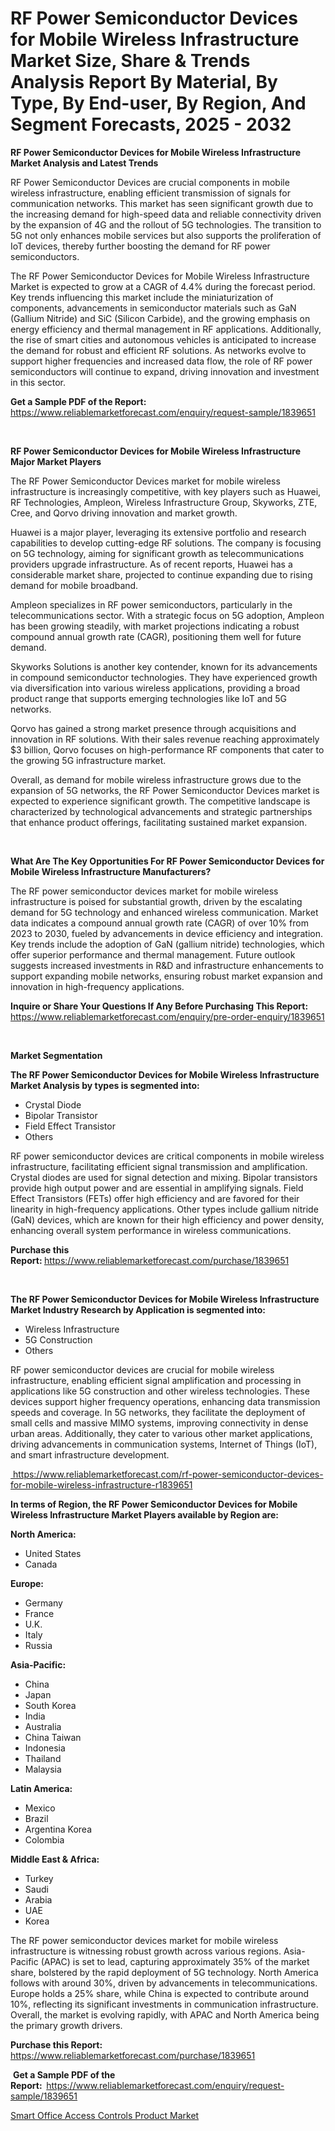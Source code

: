 <p><h1>RF Power Semiconductor Devices for Mobile Wireless Infrastructure Market Size, Share & Trends Analysis Report By Material, By Type, By End-user, By Region, And Segment Forecasts, 2025 - 2032</h1></p><p><strong>RF Power Semiconductor Devices for Mobile Wireless Infrastructure Market Analysis and Latest Trends</strong></p>
<p><p>RF Power Semiconductor Devices are crucial components in mobile wireless infrastructure, enabling efficient transmission of signals for communication networks. This market has seen significant growth due to the increasing demand for high-speed data and reliable connectivity driven by the expansion of 4G and the rollout of 5G technologies. The transition to 5G not only enhances mobile services but also supports the proliferation of IoT devices, thereby further boosting the demand for RF power semiconductors.</p><p>The RF Power Semiconductor Devices for Mobile Wireless Infrastructure Market is expected to grow at a CAGR of 4.4% during the forecast period. Key trends influencing this market include the miniaturization of components, advancements in semiconductor materials such as GaN (Gallium Nitride) and SiC (Silicon Carbide), and the growing emphasis on energy efficiency and thermal management in RF applications. Additionally, the rise of smart cities and autonomous vehicles is anticipated to increase the demand for robust and efficient RF solutions. As networks evolve to support higher frequencies and increased data flow, the role of RF power semiconductors will continue to expand, driving innovation and investment in this sector.</p></p>
<p><strong>Get a Sample PDF of the Report:&nbsp;</strong> <a href="https://www.reliablemarketforecast.com/enquiry/request-sample/1839651?utm_campaign=3197&utm_medium=2&utm_source=Github&utm_content=ia&utm_term=06042025&utm_id=rf-power-semiconductor-devices-for-mobile-wireless-infrastructure">https://www.reliablemarketforecast.com/enquiry/request-sample/1839651</a></p>
<p>&nbsp;</p>
<p><strong>RF Power Semiconductor Devices for Mobile Wireless Infrastructure Major Market Players</strong></p>
<p><p>The RF Power Semiconductor Devices market for mobile wireless infrastructure is increasingly competitive, with key players such as Huawei, RF Technologies, Ampleon, Wireless Infrastructure Group, Skyworks, ZTE, Cree, and Qorvo driving innovation and market growth.</p><p>Huawei is a major player, leveraging its extensive portfolio and research capabilities to develop cutting-edge RF solutions. The company is focusing on 5G technology, aiming for significant growth as telecommunications providers upgrade infrastructure. As of recent reports, Huawei has a considerable market share, projected to continue expanding due to rising demand for mobile broadband.</p><p>Ampleon specializes in RF power semiconductors, particularly in the telecommunications sector. With a strategic focus on 5G adoption, Ampleon has been growing steadily, with market projections indicating a robust compound annual growth rate (CAGR), positioning them well for future demand.</p><p>Skyworks Solutions is another key contender, known for its advancements in compound semiconductor technologies. They have experienced growth via diversification into various wireless applications, providing a broad product range that supports emerging technologies like IoT and 5G networks.</p><p>Qorvo has gained a strong market presence through acquisitions and innovation in RF solutions. With their sales revenue reaching approximately $3 billion, Qorvo focuses on high-performance RF components that cater to the growing 5G infrastructure market.</p><p>Overall, as demand for mobile wireless infrastructure grows due to the expansion of 5G networks, the RF Power Semiconductor Devices market is expected to experience significant growth. The competitive landscape is characterized by technological advancements and strategic partnerships that enhance product offerings, facilitating sustained market expansion.</p></p>
<p>&nbsp;</p>
<p><strong>What Are The Key Opportunities For RF Power Semiconductor Devices for Mobile Wireless Infrastructure Manufacturers?</strong></p>
<p><p>The RF power semiconductor devices market for mobile wireless infrastructure is poised for substantial growth, driven by the escalating demand for 5G technology and enhanced wireless communication. Market data indicates a compound annual growth rate (CAGR) of over 10% from 2023 to 2030, fueled by advancements in device efficiency and integration. Key trends include the adoption of GaN (gallium nitride) technologies, which offer superior performance and thermal management. Future outlook suggests increased investments in R&D and infrastructure enhancements to support expanding mobile networks, ensuring robust market expansion and innovation in high-frequency applications.</p></p>
<p><strong>Inquire or Share Your Questions If Any Before Purchasing This Report:</strong> <a href="https://www.reliablemarketforecast.com/enquiry/pre-order-enquiry/1839651?utm_campaign=3197&utm_medium=2&utm_source=Github&utm_content=ia&utm_term=06042025&utm_id=rf-power-semiconductor-devices-for-mobile-wireless-infrastructure">https://www.reliablemarketforecast.com/enquiry/pre-order-enquiry/1839651</a></p>
<p>&nbsp;</p>
<p><strong>Market Segmentation</strong></p>
<p><strong>The RF Power Semiconductor Devices for Mobile Wireless Infrastructure Market Analysis by types is segmented into:</strong></p>
<p><ul><li>Crystal Diode</li><li>Bipolar Transistor</li><li>Field Effect Transistor</li><li>Others</li></ul></p>
<p><p>RF power semiconductor devices are critical components in mobile wireless infrastructure, facilitating efficient signal transmission and amplification. Crystal diodes are used for signal detection and mixing. Bipolar transistors provide high output power and are essential in amplifying signals. Field Effect Transistors (FETs) offer high efficiency and are favored for their linearity in high-frequency applications. Other types include gallium nitride (GaN) devices, which are known for their high efficiency and power density, enhancing overall system performance in wireless communications.</p></p>
<p><strong>Purchase this Report:&nbsp;</strong><a href="https://www.reliablemarketforecast.com/purchase/1839651?utm_campaign=3197&utm_medium=2&utm_source=Github&utm_content=ia&utm_term=06042025&utm_id=rf-power-semiconductor-devices-for-mobile-wireless-infrastructure">https://www.reliablemarketforecast.com/purchase/1839651</a></p>
<p>&nbsp;</p>
<p><strong>The RF Power Semiconductor Devices for Mobile Wireless Infrastructure Market Industry Research by Application is segmented into:</strong></p>
<p><ul><li>Wireless Infrastructure</li><li>5G Construction</li><li>Others</li></ul></p>
<p><p>RF power semiconductor devices are crucial for mobile wireless infrastructure, enabling efficient signal amplification and processing in applications like 5G construction and other wireless technologies. These devices support higher frequency operations, enhancing data transmission speeds and coverage. In 5G networks, they facilitate the deployment of small cells and massive MIMO systems, improving connectivity in dense urban areas. Additionally, they cater to various other market applications, driving advancements in communication systems, Internet of Things (IoT), and smart infrastructure development.</p></p>
<p><a href="https://www.reliablemarketforecast.com/rf-power-semiconductor-devices-for-mobile-wireless-infrastructure-r1839651?utm_campaign=3197&utm_medium=2&utm_source=Github&utm_content=ia&utm_term=06042025&utm_id=rf-power-semiconductor-devices-for-mobile-wireless-infrastructure">&nbsp;https://www.reliablemarketforecast.com/rf-power-semiconductor-devices-for-mobile-wireless-infrastructure-r1839651</a></p>
<p><strong>In terms of Region, the RF Power Semiconductor Devices for Mobile Wireless Infrastructure Market Players available by Region are:</strong></p>
<p>
    <p> <strong> North America: </strong>
        <ul>
            <li>United States</li>
            <li>Canada</li>
        </ul>
        </p> 
    <p> <strong> Europe: </strong>
        <ul>
            <li>Germany</li>
            <li>France</li>
            <li>U.K.</li>
            <li>Italy</li>
            <li>Russia</li>
        </ul>
        </p> 
    <p> <strong> Asia-Pacific: </strong>
        <ul>
            <li>China</li>
            <li>Japan</li>
            <li>South Korea</li>
            <li>India</li>
            <li>Australia</li>
            <li>China Taiwan</li>
            <li>Indonesia</li>
            <li>Thailand</li>
            <li>Malaysia</li>
        </ul>
        </p> 
    <p> <strong> Latin America: </strong>
        <ul>
            <li>Mexico</li>
            <li>Brazil</li>
            <li>Argentina Korea</li>
            <li>Colombia</li>
        </ul>
        </p> 
    <p> <strong> Middle East & Africa: </strong>
        <ul>
            <li>Turkey</li>
            <li>Saudi</li>
            <li>Arabia</li>
            <li>UAE</li>
            <li>Korea</li>
        </ul>
    </p>
    </p>
<p><p>The RF power semiconductor devices market for mobile wireless infrastructure is witnessing robust growth across various regions. Asia-Pacific (APAC) is set to lead, capturing approximately 35% of the market share, bolstered by the rapid deployment of 5G technology. North America follows with around 30%, driven by advancements in telecommunications. Europe holds a 25% share, while China is expected to contribute around 10%, reflecting its significant investments in communication infrastructure. Overall, the market is evolving rapidly, with APAC and North America being the primary growth drivers.</p></p>
<p><strong>Purchase this Report: </strong><a href="https://www.reliablemarketforecast.com/purchase/1839651?utm_campaign=3197&utm_medium=2&utm_source=Github&utm_content=ia&utm_term=06042025&utm_id=rf-power-semiconductor-devices-for-mobile-wireless-infrastructure">https://www.reliablemarketforecast.com/purchase/1839651</a></p>
<p>&nbsp;<strong>Get a Sample PDF of the Report:&nbsp;&nbsp;</strong><a href="https://www.reliablemarketforecast.com/enquiry/request-sample/1839651?utm_campaign=3197&utm_medium=2&utm_source=Github&utm_content=ia&utm_term=06042025&utm_id=rf-power-semiconductor-devices-for-mobile-wireless-infrastructure">https://www.reliablemarketforecast.com/enquiry/request-sample/1839651</a></p>
<p><strong></strong></p>
<p><p><a href="https://github.com/shadnfamoza/Market-Research-Report-List-1/blob/main/smart-office-access-controls-product-market.md?utm_campaign=3197&utm_medium=2&utm_source=Github&utm_content=ia&utm_term=06042025&utm_id=rf-power-semiconductor-devices-for-mobile-wireless-infrastructure">Smart Office Access Controls Product Market</a></p></p>